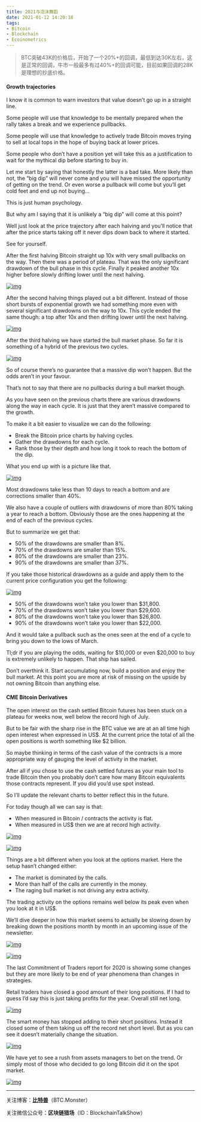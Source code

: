 ```yaml
---
title: 2021与泡沫舞蹈
date: 2021-01-12 14:20:18
tags: 
- Bitcoin
- Blockchain
- Ecoinometrics
---
```


> BTC突破43K的价格后，开始了一个20%+的回调，最低到达30K左右，这是正常的回调，牛市一般最多有过40%+的回调可能，目前如果回调的28K是理想的抄底价格。

#### Growth trajectories

I know it is common to warn investors that value doesn’t go up in a straight line. 

Some people will use that knowledge to be mentally prepared when the rally takes a break and we experience pullbacks.

Some people will use that knowledge to actively trade Bitcoin moves trying to sell at local tops in the hope of buying back at lower prices.

Some people who don’t have a position yet will take this as a justification to wait for the mythical dip before starting to buy in.

Let me start by saying that honestly the latter is a bad take. More likely than not, the “big dip” will never come and you will have missed the opportunity of getting on the trend. Or even worse a pullback will come but you’ll get cold feet and end up not buying… 

This is just human psychology.

But why am I saying that it is unlikely a “big dip” will come at this point?

Well just look at the price trajectory after each halving and you’ll notice that after the price starts taking off it never dips down back to where it started.

See for yourself.

After the first halving Bitcoin straight up 10x with very small pullbacks on the way. Then there was a period of plateau. That was the only significant drawdown of the bull phase in this cycle. Finally it peaked another 10x higher before slowly drifting lower until the next halving.

[![img](https://cdn.substack.com/image/fetch/w_1456,c_limit,f_auto,q_auto:good,fl_progressive:steep/https%3A%2F%2Fbucketeer-e05bbc84-baa3-437e-9518-adb32be77984.s3.amazonaws.com%2Fpublic%2Fimages%2F7eae8fbf-0f5e-4963-81fd-5e15906803d8_3582x2478.png)](https://cdn.substack.com/image/fetch/f_auto,q_auto:good,fl_progressive:steep/https%3A%2F%2Fbucketeer-e05bbc84-baa3-437e-9518-adb32be77984.s3.amazonaws.com%2Fpublic%2Fimages%2F7eae8fbf-0f5e-4963-81fd-5e15906803d8_3582x2478.png)

After the second halving things played out a bit different. Instead of those short bursts of exponential growth we had something more even with several significant drawdowns on the way to 10x. This cycle ended the same though: a top after 10x and then drifting lower until the next halving.

[![img](https://cdn.substack.com/image/fetch/w_1456,c_limit,f_auto,q_auto:good,fl_progressive:steep/https%3A%2F%2Fbucketeer-e05bbc84-baa3-437e-9518-adb32be77984.s3.amazonaws.com%2Fpublic%2Fimages%2F2a038f85-be5a-4a8f-a792-efdd899a0e3a_3582x2478.png)](https://cdn.substack.com/image/fetch/f_auto,q_auto:good,fl_progressive:steep/https%3A%2F%2Fbucketeer-e05bbc84-baa3-437e-9518-adb32be77984.s3.amazonaws.com%2Fpublic%2Fimages%2F2a038f85-be5a-4a8f-a792-efdd899a0e3a_3582x2478.png)

After the third halving we have started the bull market phase. So far it is something of a hybrid of the previous two cycles.

[![img](https://cdn.substack.com/image/fetch/w_1456,c_limit,f_auto,q_auto:good,fl_progressive:steep/https%3A%2F%2Fbucketeer-e05bbc84-baa3-437e-9518-adb32be77984.s3.amazonaws.com%2Fpublic%2Fimages%2Fc65e278b-59f4-40f4-bf69-b0e6cee558f7_3582x2478.png)](https://cdn.substack.com/image/fetch/f_auto,q_auto:good,fl_progressive:steep/https%3A%2F%2Fbucketeer-e05bbc84-baa3-437e-9518-adb32be77984.s3.amazonaws.com%2Fpublic%2Fimages%2Fc65e278b-59f4-40f4-bf69-b0e6cee558f7_3582x2478.png)

So of course there’s no guarantee that a massive dip won’t happen. But the odds aren’t in your favour. 

That’s not to say that there are no pullbacks during a bull market though.

As you have seen on the previous charts there are various drawdowns along the way in each cycle. It is just that they aren’t massive compared to the growth.

To make it a bit easier to visualize we can do the following:

- Break the Bitcoin price charts by halving cycles.
- Gather the drawdowns for each cycle.
- Rank those by their depth and how long it took to reach the bottom of the dip.

What you end up with is a picture like that.

[![img](https://cdn.substack.com/image/fetch/w_1456,c_limit,f_auto,q_auto:good,fl_progressive:steep/https%3A%2F%2Fbucketeer-e05bbc84-baa3-437e-9518-adb32be77984.s3.amazonaws.com%2Fpublic%2Fimages%2Fb9df073a-5223-4ef5-861c-672cc13b2117_3585x2478.png)](https://cdn.substack.com/image/fetch/f_auto,q_auto:good,fl_progressive:steep/https%3A%2F%2Fbucketeer-e05bbc84-baa3-437e-9518-adb32be77984.s3.amazonaws.com%2Fpublic%2Fimages%2Fb9df073a-5223-4ef5-861c-672cc13b2117_3585x2478.png)

Most drawdowns take less than 10 days to reach a bottom and are corrections smaller than 40%.

We also have a couple of outliers with drawdowns of more than 80% taking a year to reach a bottom. Obviously those are the ones happening at the end of each of the previous cycles.

But to summarize we get that:

- 50% of the drawdowns are smaller than 8%.
- 70% of the drawdowns are smaller than 15%.
- 80% of the drawdowns are smaller than 23%.
- 90% of the drawdowns are smaller than 37%.

If you take those historical drawdowns as a guide and apply them to the current price configuration you get the following:

[![img](https://cdn.substack.com/image/fetch/w_1456,c_limit,f_auto,q_auto:good,fl_progressive:steep/https%3A%2F%2Fbucketeer-e05bbc84-baa3-437e-9518-adb32be77984.s3.amazonaws.com%2Fpublic%2Fimages%2F0d6497c2-d97e-4c24-b10b-10155ad07510_3740x2478.png)](https://cdn.substack.com/image/fetch/f_auto,q_auto:good,fl_progressive:steep/https%3A%2F%2Fbucketeer-e05bbc84-baa3-437e-9518-adb32be77984.s3.amazonaws.com%2Fpublic%2Fimages%2F0d6497c2-d97e-4c24-b10b-10155ad07510_3740x2478.png)

- 50% of the drawdowns won’t take you lower than $31,800.
- 70% of the drawdowns won’t take you lower than $29,600.
- 80% of the drawdowns won’t take you lower than $26,800.
- 90% of the drawdowns won’t take you lower than $22,000.

And it would take a pullback such as the ones seen at the end of a cycle to bring you down to the lows of March.

Tl;dr if you are playing the odds, waiting for $10,000 or even $20,000 to buy is extremely unlikely to happen. That ship has sailed. 

Don’t overthink it. Start accumulating now, build a position and enjoy the bull market. At this point you are more at risk of missing on the upside by not owning Bitcoin than anything else.

#### CME Bitcoin Derivatives

The open interest on the cash settled Bitcoin futures has been stuck on a plateau for weeks now, well below the record high of July. 

But to be fair with the sharp rise in the BTC value we are at an all time high open interest when expressed in US$. At the current price the total of all the open positions is worth something like $2 billion.

So maybe thinking in terms of the cash value of the contracts is a more appropriate way of gauging the level of activity in the market.

After all if you chose to use the cash settled futures as your main tool to trade Bitcoin then you probably don’t care how many Bitcoin equivalents those contracts represent. If you did you’d use spot instead.

So I’ll update the relevant charts to better reflect this in the future.

For today though all we can say is that:

- When measured in Bitcoin / contracts the activity is flat.
- When measured in US$ then we are at record high activity.

[![img](https://cdn.substack.com/image/fetch/w_1456,c_limit,f_auto,q_auto:good,fl_progressive:steep/https%3A%2F%2Fbucketeer-e05bbc84-baa3-437e-9518-adb32be77984.s3.amazonaws.com%2Fpublic%2Fimages%2F9d981ca8-fddf-424c-9729-201c99144480_3245x3894.png)](https://cdn.substack.com/image/fetch/f_auto,q_auto:good,fl_progressive:steep/https%3A%2F%2Fbucketeer-e05bbc84-baa3-437e-9518-adb32be77984.s3.amazonaws.com%2Fpublic%2Fimages%2F9d981ca8-fddf-424c-9729-201c99144480_3245x3894.png)

[![img](https://cdn.substack.com/image/fetch/w_1456,c_limit,f_auto,q_auto:good,fl_progressive:steep/https%3A%2F%2Fbucketeer-e05bbc84-baa3-437e-9518-adb32be77984.s3.amazonaws.com%2Fpublic%2Fimages%2Fc5762c14-dcf8-489a-aabf-e47415b99513_3245x2101.png)](https://cdn.substack.com/image/fetch/f_auto,q_auto:good,fl_progressive:steep/https%3A%2F%2Fbucketeer-e05bbc84-baa3-437e-9518-adb32be77984.s3.amazonaws.com%2Fpublic%2Fimages%2Fc5762c14-dcf8-489a-aabf-e47415b99513_3245x2101.png)

Things are a bit different when you look at the options market. Here the setup hasn’t changed either:

- The market is dominated by the calls.
- More than half of the calls are currently in the money.
- The raging bull market is not driving any extra activity.

The trading activity on the options remains well below its peak even when you look at it in US$.

We’ll dive deeper in how this market seems to actually be slowing down by breaking down the positions month by month in an upcoming issue of the newsletter.

[![img](https://cdn.substack.com/image/fetch/w_1456,c_limit,f_auto,q_auto:good,fl_progressive:steep/https%3A%2F%2Fbucketeer-e05bbc84-baa3-437e-9518-adb32be77984.s3.amazonaws.com%2Fpublic%2Fimages%2F2487f2fb-a6dd-4163-a581-ffaa83ff67da_4716x5088.png)](https://cdn.substack.com/image/fetch/f_auto,q_auto:good,fl_progressive:steep/https%3A%2F%2Fbucketeer-e05bbc84-baa3-437e-9518-adb32be77984.s3.amazonaws.com%2Fpublic%2Fimages%2F2487f2fb-a6dd-4163-a581-ffaa83ff67da_4716x5088.png)

[![img](https://cdn.substack.com/image/fetch/w_1456,c_limit,f_auto,q_auto:good,fl_progressive:steep/https%3A%2F%2Fbucketeer-e05bbc84-baa3-437e-9518-adb32be77984.s3.amazonaws.com%2Fpublic%2Fimages%2Fffa16105-6feb-421c-8a6a-cc613e097aba_4446x5051.png)](https://cdn.substack.com/image/fetch/f_auto,q_auto:good,fl_progressive:steep/https%3A%2F%2Fbucketeer-e05bbc84-baa3-437e-9518-adb32be77984.s3.amazonaws.com%2Fpublic%2Fimages%2Fffa16105-6feb-421c-8a6a-cc613e097aba_4446x5051.png)

The last Commitment of Traders report for 2020 is showing some changes but they are more likely to be end of year phenomena than changes in strategies.

Retail traders have closed a good amount of their long positions. If I had to guess I’d say this is just taking profits for the year. Overall still net long.

[![img](https://cdn.substack.com/image/fetch/w_1456,c_limit,f_auto,q_auto:good,fl_progressive:steep/https%3A%2F%2Fbucketeer-e05bbc84-baa3-437e-9518-adb32be77984.s3.amazonaws.com%2Fpublic%2Fimages%2F329a4652-8c6f-4838-8878-7cf1c519df8c_3245x2101.png)](https://cdn.substack.com/image/fetch/f_auto,q_auto:good,fl_progressive:steep/https%3A%2F%2Fbucketeer-e05bbc84-baa3-437e-9518-adb32be77984.s3.amazonaws.com%2Fpublic%2Fimages%2F329a4652-8c6f-4838-8878-7cf1c519df8c_3245x2101.png)

The smart money has stopped adding to their short positions. Instead it closed some of them taking us off the record net short level. But as you can see it doesn’t materially change the situation.

[![img](https://cdn.substack.com/image/fetch/w_1456,c_limit,f_auto,q_auto:good,fl_progressive:steep/https%3A%2F%2Fbucketeer-e05bbc84-baa3-437e-9518-adb32be77984.s3.amazonaws.com%2Fpublic%2Fimages%2F7ee31a54-998d-4398-8e71-a28602258ddb_3245x2101.png)](https://cdn.substack.com/image/fetch/f_auto,q_auto:good,fl_progressive:steep/https%3A%2F%2Fbucketeer-e05bbc84-baa3-437e-9518-adb32be77984.s3.amazonaws.com%2Fpublic%2Fimages%2F7ee31a54-998d-4398-8e71-a28602258ddb_3245x2101.png)

We have yet to see a rush from assets managers to bet on the trend. Or simply most of those who decided to go long Bitcoin did it on the spot market.

[![img](https://cdn.substack.com/image/fetch/w_1456,c_limit,f_auto,q_auto:good,fl_progressive:steep/https%3A%2F%2Fbucketeer-e05bbc84-baa3-437e-9518-adb32be77984.s3.amazonaws.com%2Fpublic%2Fimages%2F868d797d-2214-42a5-8497-926d5b825042_3245x2101.png)](https://cdn.substack.com/image/fetch/f_auto,q_auto:good,fl_progressive:steep/https%3A%2F%2Fbucketeer-e05bbc84-baa3-437e-9518-adb32be77984.s3.amazonaws.com%2Fpublic%2Fimages%2F868d797d-2214-42a5-8497-926d5b825042_3245x2101.png)

---

关注博客：**[比特兽](https://btc.monster)**（BTC.Monster）

关注微信公众号：**区块链猎场**（ID：BlockchainTalkShow）